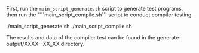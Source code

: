 First, run the ```main_script_generate.sh``` script to generate test programs, then run the ````main_script_compile.sh``` script to conduct compiler testing.

./main_script_generate.sh
./main_script_compile.sh

The results and data of the compiler test can be found in the generate-output/XXXX--XX_XX directory.
